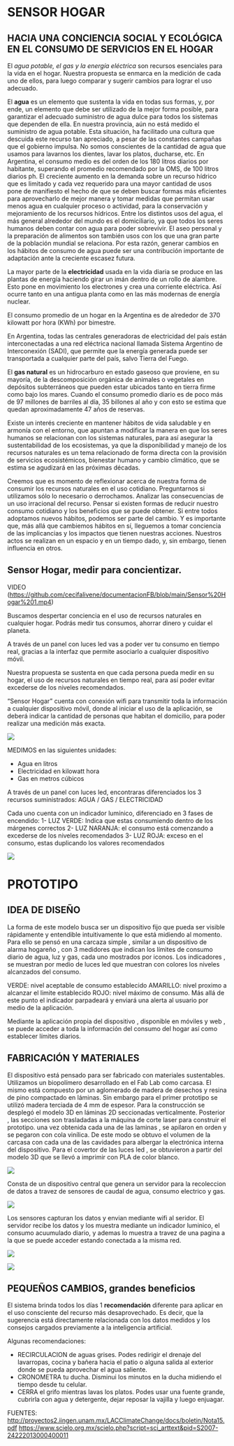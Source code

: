 # SENSOR HOGAR
## HACIA UNA CONCIENCIA SOCIAL Y ECOLÓGICA EN EL CONSUMO DE SERVICIOS EN EL HOGAR

El *agua potable, el gas y la energía* *eléctrica* son recursos esenciales para la vida en el hogar. Nuestra propuesta se enmarca en la medición de cada uno de ellos, para luego comparar y sugerir cambios para lograr el uso adecuado. 

El **agua** es un elemento que sustenta la vida en todas sus formas, y, por ende, un elemento que debe ser utilizado de la mejor forma posible, para garantizar el adecuado suministro de agua dulce para todos los sistemas que dependen de ella. En nuestra provincia, aún no está medido el suministro de agua potable. Esta situación, ha facilitado una cultura que descuida este recurso tan apreciado, a pesar de las constantes campañas que el gobierno impulsa. No somos conscientes de la cantidad de agua que usamos para lavarnos los dientes, lavar los platos, ducharse, etc. En Argentina, el consumo medio es del orden de los 180 litros diarios por habitante, superando el promedio recomendado por la OMS, de 100 litros diarios ph. El creciente aumento en la demanda sobre un recurso hídrico que es limitado y cada vez requerido para una mayor cantidad de usos pone de manifiesto el hecho de que se deben buscar formas más eficientes para aprovecharlo de mejor manera y tomar medidas que permitan usar menos agua en cualquier proceso o actividad, para la conservación y mejoramiento de los recursos hídricos. Entre los distintos usos del agua, el más general alrededor del mundo es el domiciliario, ya que todos los seres humanos deben contar con agua para poder sobrevivir. El aseo personal y la preparación de alimentos son también usos con los que una gran parte de la población mundial se relaciona. Por esta razón, generar cambios en los hábitos de consumo de agua puede ser una contribución importante de adaptación ante la creciente escasez futura.
 
 
La mayor parte de la **electricidad** usada en la vida diaria se produce en las plantas de energía haciendo girar un imán dentro de un rollo de alambre. Esto pone en movimiento los electrones y crea una corriente eléctrica. Así ocurre tanto en una antigua planta como en las más modernas de energía nuclear.

El consumo promedio de un hogar en la Argentina es de alrededor de 370 kilowatt por hora (KWh) por bimestre.

En Argentina, todas las centrales generadoras de electricidad del país están interconectadas a una red eléctrica nacional llamada Sistema Argentino de Interconexión (SADI), que permite que la energía generada puede ser transportada a cualquier parte del país, salvo Tierra del Fuego.

El **gas natural** es un hidrocarburo en estado gaseoso que proviene, en su mayoría, de la descomposición orgánica de animales o vegetales en depósitos subterráneos que pueden estar ubicados tanto en tierra firme como bajo los mares. Cuando el consumo promedio diario es de poco más de 97 millones de barriles al día, 35 billones al año y con esto se estima que quedan aproximadamente 47 años de reservas.

Existe un interés creciente en mantener hábitos de vida saludable y en armonía con el entorno, que apuntan a modificar la manera en que los seres humanos se relacionan con los sistemas naturales, para así asegurar la sustentabilidad de los ecosistemas, ya que la disponibilidad y manejo de los recursos naturales es un tema relacionado de forma directa con la provisión de servicios ecosistémicos, bienestar humano y cambio climático, que se estima se agudizará en las próximas décadas.

Creemos que es momento de reflexionar acerca de nuestra forma de consumir los recursos naturales en el uso cotidiano. Preguntarnos si utilizamos sólo lo necesario o derrochamos. Analizar las consecuencias de un uso irracional del recurso. Pensar si existen formas de reducir nuestro consumo cotidiano y los beneficios que se puede obtener. Si entre todos adoptamos nuevos hábitos, podemos ser parte del cambio. Y es importante que, más allá que cambiemos hábitos en sí, lleguemos a tomar conciencia de las implicancias y los impactos que tienen nuestras acciones. Nuestros actos se realizan en un espacio y en un tiempo dado, y, sin embargo, tienen influencia en otros.


## Sensor Hogar, medir para concientizar.

VIDEO
(https://github.com/cecifalivene/documentacionFB/blob/main/Sensor%20Hogar%201.mp4)

Buscamos despertar conciencia en el uso de recursos naturales en cualquier hogar. Podrás medir tus consumos, ahorrar dinero y cuidar el planeta.

A través de un panel con luces led vas a poder ver tu consumo en tiempo real, gracias a la interfaz que permite asociarlo a cualquier dispositivo móvil.

Nuestra propuesta se sustenta en que cada persona pueda medir en su hogar, el uso de recursos naturales en tiempo real, para así poder evitar excederse de los niveles recomendados.

“Sensor Hogar” cuenta con conexión wifi para transmitir toda la información a cualquier dispositivo móvil, donde al iniciar el uso de la aplicación, se deberá indicar la cantidad de personas que habitan el domicilio, para poder realizar una medición más exacta.

![](https://i.imgur.com/UWraglU.jpg)

MEDIMOS en las siguientes unidades:
+ Agua en litros
+ Electricidad en kilowatt hora
+ Gas en metros cúbicos


A través de un panel con luces led, encontraras diferenciados los 3 recursos suministrados:
AGUA / GAS / ELECTRICIDAD 


Cada uno cuenta con un indicador lumínico, diferenciado en 3 fases de encendido:
1- LUZ VERDE: Indica que estas consumiendo dentro de los márgenes correctos
2- LUZ NARANJA: el consumo está comenzando a excederse de los niveles recomendados 
3- LUZ ROJA: exceso en el consumo, estas duplicando los valores recomendados

![](https://i.imgur.com/OxeIVu2.jpg)

 
 
 # PROTOTIPO
 
 ## IDEA DE DISEÑO 
La forma de este modelo busca ser un dispositivo fijo que pueda ser visible rápidamente y entendible intuitivamente lo que está midiendo al momento. Para ello se pensó en una carcaza simple , similar a un dispositivo de alarma hogareño , con 3 medidores que indican los límites de consumo diario de agua, luz y gas, cada uno mostrados por iconos. Los indicadores , se muestran por medio de luces led que muestran con colores los niveles alcanzados del consumo.

VERDE: nivel aceptable de consumo establecido
AMARILLO: nivel proximo a alcanzar el limite establecido
ROJO: nivel máximo de consumo. Más allá de este punto el indicador parpadeará y enviará una alerta al usuario por medio de la aplicación.

Mediante la aplicación propia del dispositivo , disponible en móviles y web , se puede acceder a toda la información del consumo del hogar así como  establecer límites diarios.

## FABRICACIÓN Y MATERIALES 
El dispositivo está pensado para ser fabricado con materiales sustentables. Utilizamos un biopolímero desarrollado en el Fab Lab como carcasa. El mismo está compuesto por un aglomerado de madera de desechos y resina de pino compactado en láminas. Sin embargo para el primer prototipo se utilizó madera terciada de 4 mm de espesor.
Para la construcción se desplegó el modelo 3D en láminas 2D seccionadas verticalmente. Posterior , las secciones son trasladadas a la máquina de corte laser para construir el prototipo. una vez obtenida cada una de las laminas , se apilaron en orden y se pegaron con cola vinílica. De este modo se obtuvo el volumen de la carcasa con cada una de las cavidades para albergar la electrónica interna del dispositivo. 
Para el covertor de las luces led , se obtuvieron a partir del modelo 3D que se llevó a imprimir con PLA de color blanco.

 
 ![](https://i.imgur.com/cIdMR08.jpg)


Consta de un dispositivo central que genera un servidor para la recoleccion de datos a travez de sensores de caudal de agua, consumo electrico y gas.

![](https://i.imgur.com/nyEx2WK.jpg)

Los sensores capturan los datos y envian mediante wifi al seridor. El servidor recibe los datos y los muestra mediante un indicador luminico, el consumo acuumulado diario, y ademas lo muestra a travez de una pagina a la que se puede acceder estando conectada a la misma red.

![](https://i.imgur.com/1dldG4w.jpg)


![](https://i.imgur.com/AjHkJBY.png)



## PEQUEÑOS CAMBIOS, grandes beneficios
El sistema brinda todos los días 1 **recomendación** diferente para aplicar en el uso consciente del recurso más desaprovechado. Es decir, que la sugerencia está directamente relacionada con los datos medidos y los consejos cargados previamente a la inteligencia artificial.

Algunas recomendaciones:

+ RECIRCULACION de aguas grises. Podes redirigir el drenaje del lavarropas, cocina y bañera hacia el patio o alguna salida al exterior donde se pueda aprovechar el agua saliente.
+ CRONOMETRA tu ducha. Disminui los minutos en la ducha midiendo el tiempo desde tu celular.
+ CERRA el grifo mientras lavas los platos. Podes usar una fuente grande, cubrirla con agua y detergente, dejar reposar la vajilla y luego enjuagar.
 
 



FUENTES:
http://proyectos2.iingen.unam.mx/LACClimateChange/docs/boletin/Nota15.pdf
https://www.scielo.org.mx/scielo.php?script=sci_arttext&pid=S2007-24222013000400011
